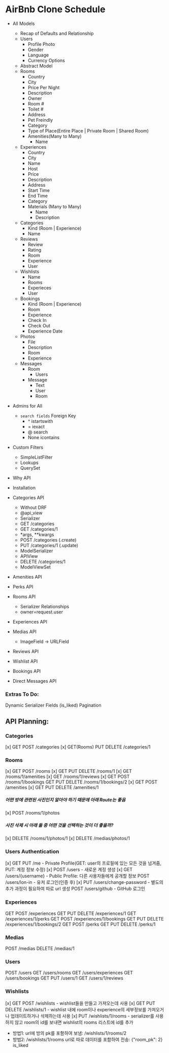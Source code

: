 # AirBnb Clone Schedule

- All Models
  - Recap of Defaults and Relationship
  - Users
    - Profile Photo
    - Gender
    - Language
    - Currency Options
  - Abstract Model
  - Rooms
    - Country
    - City
    - Price Per Night
    - Description
    - Owner
    - Room #
    - Toilet #
    - Address
    - Pet Freindly
    - Category
    - Type of Place(Entire Place | Private Room | Shared Room)
    - Amenities(Many to Many)
      - Name
  - Experiences
    - Country
    - City
    - Name
    - Host
    - Price
    - Description
    - Address
    - Start Time
    - End Time
    - Category
    - Materials (Many to Many)
      - Name
      - Description
  - Categories
    - Kind (Room | Experience)
    - Name
  - Reviews
    - Review
    - Rating
    - Room
    - Experience
    - User
  - Wishlists
    - Name
    - Rooms
    - Experieces
    - User
  - Bookings
    - Kind (Room | Experience)
    - Room
    - Experience
    - Check In
    - Check Out
    - Experience Date
  - Photos
    - File
    - Description
    - Room
    - Experience
  - Messages
    - Room
      - Users
    - Message
      - Text
      - User
      - Room
- Admins for All
  - `search fields` Foreign Key
    - ^ istartswith
    - = iexact
    - @ search
    - None icontains
- Custom Filters

  - SimpleListFilter
  - Lookups
  - QuerySet

- Why API
- Installation
- Categories API
  - Without DRF
  - @api_view
  - Serializer
  - GET /categories
  - GET /categories/1
  - \*args, \*\*kwargs
  - POST /categories (.create)
  - PUT /categories/1 (.update)
  - ModelSerializer
  - APIView
  - DELETE /categories/1
  - ModelViewSet
- Amenities API
- Perks API
- Rooms API
  - Serializer Relationships
  - owner=request.user
- Experiences API
- Medias API
  - ImageField -> URLField
- Reviews API
- Wishlist API
- Bookings API
- Direct Messages API

### Extras To Do:

Dynamic Serializer Fields (is_liked)
Pagination

## API Planning:

### Categories

[x] GET POST /categories
[x] GET(Rooms) PUT DELETE /categories/1

### Rooms

[x] GET POST /rooms
[x] GET PUT DELETE /rooms/1
[x] GET /rooms/1/amenities
[x] GET /rooms/1/reviews
[x] GET POST /rooms/1/bookings
GET PUT DELETE /rooms/1/bookings/2
[x] GET POST /amenities
[x] GET PUT DELETE /amenities/1

##### 어떤 방에 관련된 사진인지 알아야 하기 때문에 아래 Route는 좋음

[x] POST /rooms/1/photos

##### 사진 삭제 시 아래 둘 중 어떤 것을 선택하는 것이 더 좋을까?

[x] DELETE /rooms/1/photos/1
[x] DELETE /medias/photos/1

### Users Authentication

[x] GET PUT /me - Private Profile(GET: user의 프로필에 있는 모든 것을 넘겨줌, PUT: 계정 정보 수정)
[x] POST /users - 새로운 계정 생성
[x] GET /users/{username} - Public Profile: 다른 사용자들에게 공개할 정보
POST /users/lon-in - 유저 로그인(인증 후)
[x] PUT /users/change-password - 별도의 추가 과정이 필요하여 따로 url 생성
POST /users/github - GitHub 로그인

### Experiences

GET POST /experiences
GET PUT DELETE /experiences/1
GET /experiences/1/perks
GET POST /experiences/1/bookings
GET PUT DELETE /experiences/1/bookings/2
GET POST /perks
GET PUT DELETE /perks/1

### Medias

POST /medias
DELETE /medias/1

### Users

POST /users
GET /users/rooms
GET /users/experiences
GET /users/bookings
GET PUT /users/1
GET /users/1/reviews

### Wishlists

[x] GET POST /wishlists - wishlist들을 만들고 가져오는데 사용
[x] GET PUT DELETE /wishlists/1 - wishlist 내에 room이나 experience의 세부정보를 가져오거나 업데이트하거나 삭제하는데 사용
[x] PUT /wishlists/1/rooms - serializer를 사용하지 않고 room의 id를 보내면 wishlist의 rooms 리스트에 id를 추가

- 방법1: url에 방의 pk를 포함하여 보냄: /wishlists/1/rooms/2
- 방법2: /wishlists/1/rooms url로 따로 데이터를 포함하여 전송: {"room_pk": 2}
  is_liked

